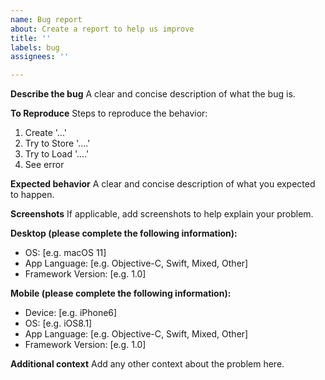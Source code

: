 ```yaml
---
name: Bug report
about: Create a report to help us improve
title: ''
labels: bug
assignees: ''

---
```


**Describe the bug**
A clear and concise description of what the bug is.

**To Reproduce**
Steps to reproduce the behavior:
1. Create '...'
2. Try to Store '....'
3. Try to Load '....'
4. See error

**Expected behavior**
A clear and concise description of what you expected to happen.

**Screenshots**
If applicable, add screenshots to help explain your problem.

**Desktop (please complete the following information):**
 - OS: [e.g. macOS 11]
 - App Language: [e.g. Objective-C, Swift, Mixed, Other]
 - Framework Version: [e.g. 1.0]

**Mobile (please complete the following information):**
 - Device: [e.g. iPhone6]
 - OS: [e.g. iOS8.1]
 - App Language: [e.g. Objective-C, Swift, Mixed, Other]
 - Framework Version: [e.g. 1.0]

**Additional context**
Add any other context about the problem here.
